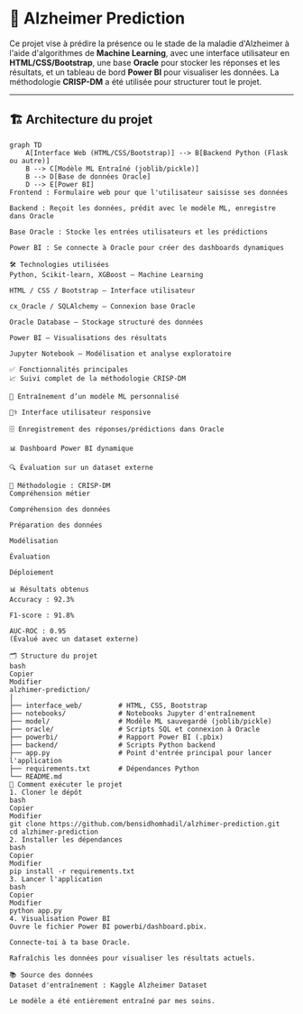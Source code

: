 # 🧠 Alzheimer Prediction

Ce projet vise à prédire la présence ou le stade de la maladie d'Alzheimer à l'aide d'algorithmes de **Machine Learning**, avec une interface utilisateur en **HTML/CSS/Bootstrap**, une base **Oracle** pour stocker les réponses et les résultats, et un tableau de bord **Power BI** pour visualiser les données. La méthodologie **CRISP-DM** a été utilisée pour structurer tout le projet.

---

## 🏗️ Architecture du projet

```mermaid
graph TD
    A[Interface Web (HTML/CSS/Bootstrap)] --> B[Backend Python (Flask ou autre)]
    B --> C[Modèle ML Entraîné (joblib/pickle)]
    B --> D[Base de données Oracle]
    D --> E[Power BI]
Frontend : Formulaire web pour que l'utilisateur saisisse ses données

Backend : Reçoit les données, prédit avec le modèle ML, enregistre dans Oracle

Base Oracle : Stocke les entrées utilisateurs et les prédictions

Power BI : Se connecte à Oracle pour créer des dashboards dynamiques

🛠️ Technologies utilisées
Python, Scikit-learn, XGBoost – Machine Learning

HTML / CSS / Bootstrap – Interface utilisateur

cx_Oracle / SQLAlchemy – Connexion base Oracle

Oracle Database – Stockage structuré des données

Power BI – Visualisations des résultats

Jupyter Notebook – Modélisation et analyse exploratoire

✅ Fonctionnalités principales
📈 Suivi complet de la méthodologie CRISP-DM

🧠 Entraînement d’un modèle ML personnalisé

👨‍⚕️ Interface utilisateur responsive

🗄️ Enregistrement des réponses/prédictions dans Oracle

📊 Dashboard Power BI dynamique

🔍 Évaluation sur un dataset externe

🔄 Méthodologie : CRISP-DM
Compréhension métier

Compréhension des données

Préparation des données

Modélisation

Évaluation

Déploiement

📊 Résultats obtenus
Accuracy : 92.3%

F1-score : 91.8%

AUC-ROC : 0.95
(Évalué avec un dataset externe)

🗂️ Structure du projet
bash
Copier
Modifier
alzhimer-prediction/
│
├── interface_web/         # HTML, CSS, Bootstrap
├── notebooks/             # Notebooks Jupyter d'entraînement
├── model/                 # Modèle ML sauvegardé (joblib/pickle)
├── oracle/                # Scripts SQL et connexion à Oracle
├── powerbi/               # Rapport Power BI (.pbix)
├── backend/               # Scripts Python backend
├── app.py                 # Point d'entrée principal pour lancer l'application
├── requirements.txt       # Dépendances Python
└── README.md
🚀 Comment exécuter le projet
1. Cloner le dépôt
bash
Copier
Modifier
git clone https://github.com/bensidhomhadil/alzhimer-prediction.git
cd alzhimer-prediction
2. Installer les dépendances
bash
Copier
Modifier
pip install -r requirements.txt
3. Lancer l'application
bash
Copier
Modifier
python app.py
4. Visualisation Power BI
Ouvre le fichier Power BI powerbi/dashboard.pbix.

Connecte-toi à ta base Oracle.

Rafraîchis les données pour visualiser les résultats actuels.

📚 Source des données
Dataset d'entraînement : Kaggle Alzheimer Dataset

Le modèle a été entièrement entraîné par mes soins.

